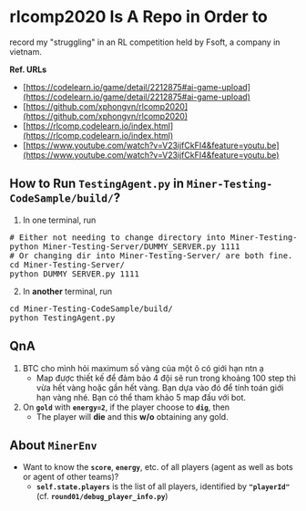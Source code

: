 # rlcomp2020 Is A Repo in Order to
record my "struggling" in an RL competition held by Fsoft, a company in vietnam.

<b>Ref. URLs</b>
- [https://codelearn.io/game/detail/2212875#ai-game-upload](https://codelearn.io/game/detail/2212875#ai-game-upload)
- [https://github.com/xphongvn/rlcomp2020](https://github.com/xphongvn/rlcomp2020)
- [https://rlcomp.codelearn.io/index.html](https://rlcomp.codelearn.io/index.html)
- [https://www.youtube.com/watch?v=V23ijfCkFI4&feature=youtu.be](https://www.youtube.com/watch?v=V23ijfCkFI4&feature=youtu.be)

## How to Run <code>TestingAgent.py</code> in <code>Miner-Testing-CodeSample/build/</code>?
01. In one terminal, run 
<pre>
# Either not needing to change directory into Miner-Testing-Server/
python Miner-Testing-Server/DUMMY_SERVER.py 1111
# Or changing dir into Miner-Testing-Server/ are both fine.
cd Miner-Testing-Server/
python DUMMY_SERVER.py 1111
</pre>
02. In <b>another</b> terminal, run
<pre>
cd Miner-Testing-CodeSample/build/
python TestingAgent.py
</pre>

## QnA
01. BTC cho mình hỏi maximum số vàng của một ô có giới hạn ntn ạ
    - Map được thiết kế để đảm bảo 4 đội sẽ run trong khoảng 100 step thì vừa hết vàng hoặc gần hết vàng.
Bạn dựa vào đó để tính toán giới hạn vàng nhé. Bạn có thể tham khảo 5 map đấu với bot.
02. On <b><code>gold</code></b> with <code><b>energy=2</b></code>, if the player choose to <code><b>dig</b></code>, then
    - The player will <b>die</b> and this <b>w/o</b> obtaining any gold.



## About <code>MinerEnv</code>
- Want to know the <code><b>score</b></code>, <code><b>energy</b></code>, etc. of all players (agent as well as bots or agent of other teams)?
    - <code><b>self.state.players</b></code> is the list of all players, identified by <code><b>"playerId"</b></code> (cf. <code><b>round01/debug_player_info.py</b></code>)
